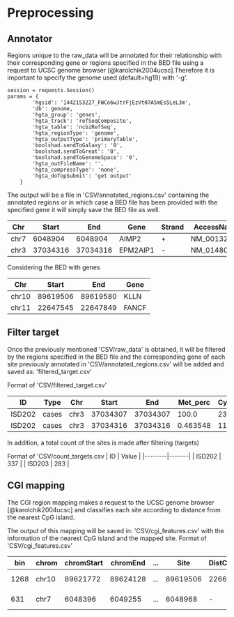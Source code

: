 # Preprocessing

## Annotator

Regions unique to the raw_data will be annotated for their relationship
with their corresponding gene or regions specified in the BED file using a
request to UCSC genome browser [@karolchik2004ucsc].Therefore it is
important to specify the genome used (default=hg19) with '-g'.


``` {.python language="python" caption="Request UCSC"}
session = requests.Session()
params = {
        'hgsid': '1442153227_FWCo6wJtrFjEzVt07A5mEs5LeL3m',
        'db': genome,
        'hgta_group': 'genes',
        'hgta_track': 'refSeqComposite',
        'hgta_table': 'ncbiRefSeq',
        'hgta_regionType': 'genome',
        'hgta_outputType': 'primaryTable',
        'boolshad.sendToGalaxy': '0',
        'boolshad.sendToGreat': '0',
        'boolshad.sendToGenomeSpace': '0',
        'hgta_outFileName': '',
        'hgta_compressType': 'none',
        'hgta_doTopSubmit': 'get output'
    }
```

The output will be a file in 'CSV/annotated_regions.csv' containing the
annotated regions or in which case a BED file has been provided with the
specified gene it will simply save the BED file as well.

| Chr   | Start     | End       | Gene     | Strand | AccessName    |
|-------|-----------|-----------|----------|--------|---------------|
| chr7  | 6048904   | 6048904   | AIMP2    | +      | NM_0013266*   |
| chr3  | 37034316  | 37034316  | EPM2AIP1 | -      | NM_014805.4   |


Considering the BED with genes

| Chr   | Start     | End       | Gene  |
|-------|-----------|-----------|-------|
| chr10 | 89619506  | 89619580  | KLLN  |
| chr11 | 22647545  | 22647849  | FANCF |

## Filter target

Once the previously mentioned 'CSV/raw_data' is obtained, it will be
filtered by the regions specified in the BED file and the
corresponding gene of each site previously annotated in
'CSV/annotated_regions.csv' will be added and saved as:
'filtered_target.csv'

Format of 'CSV/filtered_target.csv'

| ID     | Type  | Chr  | Start     | End       | Met_perc | Cyt_Met | Cyt_NoMet | Depth | Gene |
|--------|-------|------|-----------|-----------|----------|---------|-----------|-------|------|
| ISD202 | cases | chr3 | 37034307  | 37034307  | 100.0    | 2383    | 0         | 2383  | MLH1 |
| ISD202 | cases | chr3 | 37034316  | 37034316  | 0.463548 | 11      | 2362      | 2373  | MLH1 |




In addition, a total count of the sites is made after filtering
(targets)

Format of 'CSV/count_targets.csv
| ID     | Value |
|--------|-------|
| ISD202 | 337   |
| ISD203 | 283   |


## CGI mapping

The CGI region mapping makes a request to the UCSC genome browser
[@karolchik2004ucsc] and classifies each site according to distance from
the nearest CpG island.


The output of this mapping will be saved in: 'CSV/cgi_features.csv' with
the information of the nearest CpG island and the mapped site.
Format of 'CSV/cgi_features.csv'

| bin   | chrom | chromStart | chromEnd | ... | Site     | DistCpGIsland | Type       |
|-------|-------|------------|----------|-----|----------|---------------|------------|
| 1268  | chr10 | 89621772   | 89624128 | ... | 89619506 | 2266          | CpG shelf  |
| 631   | chr7  | 6048396    | 6049255  | ... | 6048968  | -             | CpG island |
